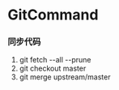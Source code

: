 # GitCommand
### 同步代码
1. git fetch --all --prune
2. git checkout master
3. git merge upstream/master
